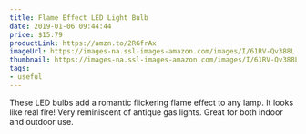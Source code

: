 ```yaml
---
title: Flame Effect LED Light Bulb
date: 2019-01-06 09:44:44
price: $15.79
productLink: https://amzn.to/2RGfrAx
imageUrl: https://images-na.ssl-images-amazon.com/images/I/61RV-Qv388L._SX679_.jpg
thumbnail: https://images-na.ssl-images-amazon.com/images/I/61RV-Qv388L._SR600,315_.jpg
tags:
- useful
---
```


These LED bulbs add a romantic flickering flame effect to any lamp. It looks like real fire! Very reminiscent of antique gas lights. Great for both indoor and outdoor use.